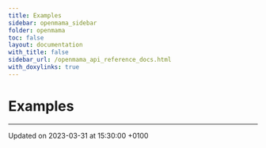 ```yaml
---
title: Examples
sidebar: openmama_sidebar
folder: openmama
toc: false
layout: documentation
with_title: false
sidebar_url: /openmama_api_reference_docs.html
with_doxylinks: true
---
```


# Examples







-------------------------------

Updated on 2023-03-31 at 15:30:00 +0100
